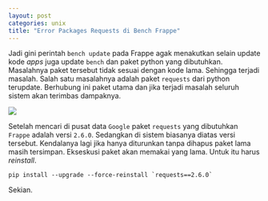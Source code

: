 ```yaml
---
layout: post
categories: unix
title: "Error Packages Requests di Bench Frappe"
---
```


Jadi gini perintah `bench update` pada Frappe agak menakutkan selain update kode <em>apps</em> juga update `bench` dan paket python yang dibutuhkan. Masalahnya paket tersebut tidak sesuai dengan kode lama. Sehingga terjadi masalah. Salah satu masalahnya adalah paket `requests` dari python terupdate. Berhubung ini paket utama dan jika terjadi masalah seluruh sistem akan terimbas dampaknya. 

<img src="/img/erro_erpnext.png">

Setelah mencari di pusat data `Google` paket `requests` yang dibutuhkan `Frappe` adalah versi `2.6.0`. Sedangkan di sistem biasanya diatas versi tersebut. Kendalanya lagi jika hanya diturunkan tanpa dihapus paket lama masih tersimpan. Ekseskusi paket akan memakai yang lama. Untuk itu harus <em>reinstall</em>. 


```
pip install --upgrade --force-reinstall `requests==2.6.0`
```

Sekian. 
